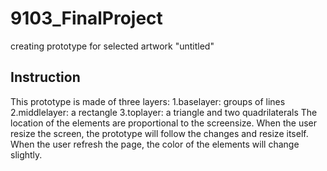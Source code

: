 # 9103_FinalProject
 creating prototype for selected artwork "untitled"


## Instruction

This prototype is made of three layers:
1.baselayer: groups of lines
2.middlelayer: a rectangle 
3.toplayer: a triangle and two quadrilaterals
The location of the elements are proportional to the screensize.
When the user resize the screen, the prototype will follow the changes and resize itself.
When the user refresh the page, the color of the elements will change slightly.




